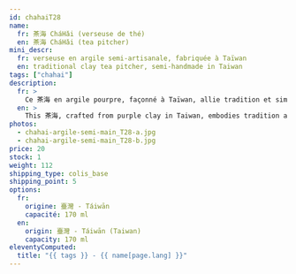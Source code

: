 ```yaml
---
id: chahaiT28
name:
  fr: 茶海 CháHǎi (verseuse de thé)
  en: 茶海 CháHǎi (tea pitcher)
mini_descr:
  fr: verseuse en argile semi-artisanale, fabriquée à Taïwan
  en: traditional clay tea pitcher, semi-handmade in Taiwan
tags: ["chahai"]
description:
  fr: >
    Ce 茶海 en argile pourpre, façonné à Taïwan, allie tradition et simplicité. Avec sa forme douce et accueillante, il accompagne naturellement vos moments de Gong Fu Cha, en rendant chaque infusion encore plus fluide et agréable.
  en: >
    This 茶海, crafted from purple clay in Taiwan, embodies tradition and simplicity. Its gentle and welcoming shape naturally complements your Gong Fu Cha moments, making each infusion smoother and more enjoyable.
photos:
  - chahai-argile-semi-main_T28-a.jpg
  - chahai-argile-semi-main_T28-b.jpg
price: 20
stock: 1
weight: 112
shipping_type: colis_base
shipping_point: 5
options:
  fr:
    origine: 臺灣 - Táiwān
    capacité: 170 ml
  en:
    origin: 臺灣 - Táiwān (Taiwan)
    capacity: 170 ml
eleventyComputed:
  title: "{{ tags }} - {{ name[page.lang] }}"
---
```

